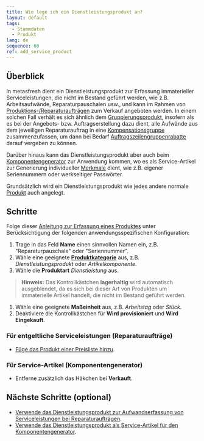 ```yaml
---
title: Wie lege ich ein Dienstleistungsprodukt an?
layout: default
tags:
  - Stammdaten
  - Produkt
lang: de
sequence: 60
ref: add_service_product
---
```


## Überblick
In metasfresh dient ein Dienstleistungsprodukt zur Erfassung immaterieller Serviceleistungen, die nicht im Bestand geführt werden, wie z.B. Arbeitsaufwände, Reparaturpauschalen usw., und kann im Rahmen von <a href="Produktionsauftrag_Aufwand_erfassen#dienstleistungsaufwand" title="Arbeitsaufwände für Reparaturaufträge erfassen">Produktions-/Reparaturaufträgen</a> zum Verkauf angeboten werden. In einem solchen Fall verhält es sich ähnlich dem [Gruppierungsprodukt](Gruppierungsprodukt_anlegen), insofern als es bei der Angebots- bzw. Auftragserstellung dazu dient, alle Aufwände aus dem jeweiligen Reparaturauftrag in eine [Kompensationsgruppe](Kompensationsgruppen_manuell_erstellen) zusammenzufassen, um dann bei Bedarf [Auftragszeilengruppenrabatte](Auftragszeilengruppenrabatt) darauf vergeben zu können.

Darüber hinaus kann das Dienstleistungsprodukt aber auch beim [Komponentengenerator](Komponentengenerator_Einrichtung) zur Anwendung kommen, wo es als Service-Artikel zur Generierung individueller [Merkmale](Merkmal_Produkt_neu_anlegen) dient, wie z.B. eigener Seriennummern oder werkseitiger Passwörter.

Grundsätzlich wird ein Dienstleistungsprodukt wie jedes andere normale [Produkt](NeuesProdukt) auch angelegt.

## Schritte
Folge dieser [Anleitung zur Erfassung eines Produktes](NeuesProdukt) unter Berücksichtigung der folgenden anwendungsspezifischen Konfiguration:
1. Trage in das Feld **Name** einen sinnvollen Namen ein, z.B. "Reparaturpauschale" oder "Seriennummer".
1. Wähle eine geeignete [**Produktkategorie**](NeueProduktkategorie) aus, z.B. *Dienstleistungsprodukt* oder *Artikelkomponente*.
1. Wähle die **Produktart** *Dienstleistung* aus.
 >**Hinweis:** Das Kontrollkästchen **lagerhaltig** wird automatisch ausgeblendet, da es sich bei dieser Art von Produkten um immaterielle Artikel handelt, die nicht im Bestand geführt werden.

1. Wähle eine geeignete **Maßeinheit** aus, z.B. *Arbeitstag* oder *Stück*.
1. Deaktiviere die Kontrollkästchen für **Wird provisioniert** und **Wird Eingekauft**.

### Für entgeltliche Serviceleistungen (Reparaturaufträge)
- [Füge das Produkt einer Preisliste hinzu](ProduktPreis).

### Für Service-Artikel (Komponentengenerator)
- Entferne zusätzlich das Häkchen bei **Verkauft**.

## Nächste Schritte (optional)
- <a href="Produktionsauftrag_Aufwand_erfassen#dienstleistungsaufwand" title="Arbeitsaufwände für Reparaturaufträge erfassen">Verwende das Dienstleistungsprodukt zur Aufwandserfassung von Serviceleistungen bei Reparaturaufträgen</a>.
- [Verwende das Dienstleistungsprodukt als Service-Artikel für den Komponentengenerator](Komponentengenerator_Einrichtung).
